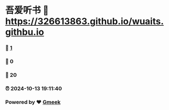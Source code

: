 # 吾爱听书 :link: https://326613863.github.io/wuaits.githbu.io 
### :page_facing_up: [1](https://326613863.github.io/wuaits.githbu.io/tag.html) 
### :speech_balloon: 0 
### :hibiscus: 20 
### :alarm_clock: 2024-10-13 19:11:40 
### Powered by :heart: [Gmeek](https://github.com/Meekdai/Gmeek)
